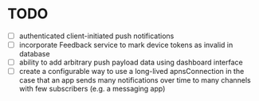 # TODO

- [ ] authenticated client-initiated push notifications
- [ ] incorporate Feedback service to mark device tokens as invalid in database
- [ ] ability to add arbitrary push payload data using dashboard interface
- [ ] create a configurable way to use a long-lived apnsConnection in the case that an app sends many notifications over time to many channels with few subscribers (e.g. a messaging app)
